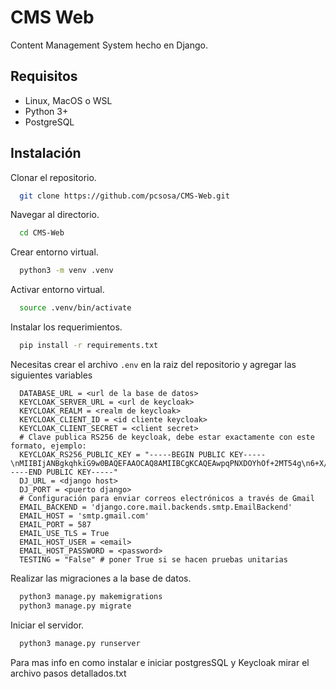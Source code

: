 # CMS Web

Content Management System hecho en Django.

## Requisitos

- Linux, MacOS o WSL
- Python 3+
- PostgreSQL

## Instalación

Clonar el repositorio.

```bash
  git clone https://github.com/pcsosa/CMS-Web.git
```

Navegar al directorio.

```bash
  cd CMS-Web
```

Crear entorno virtual.

```bash
  python3 -m venv .venv
```

Activar entorno virtual.

```bash
  source .venv/bin/activate
```

Instalar los requerimientos.

```bash
  pip install -r requirements.txt
```

Necesitas crear el archivo `.env` en la raiz del repositorio y agregar las siguientes variables

```
  DATABASE_URL = <url de la base de datos>
  KEYCLOAK_SERVER_URL = <url de keycloak>
  KEYCLOAK_REALM = <realm de keycloak>
  KEYCLOAK_CLIENT_ID = <id cliente keycloak>
  KEYCLOAK_CLIENT_SECRET = <client secret>
  # Clave publica RS256 de keycloak, debe estar exactamente con este formato, ejemplo:
  KEYCLOAK_RS256_PUBLIC_KEY = "-----BEGIN PUBLIC KEY-----\nMIIBIjANBgkqhkiG9w0BAQEFAAOCAQ8AMIIBCgKCAQEAwpqPNXDOYhOf+2MT54g\n6+X/1J+jkKAT/QXn8Iqtef8aWGapDy1LsU0kCRmJq0dkDtcSpZC5jsRa1mgyx0C\nlQFo0cLlMGkD50ebNSPLF+OPbjNtHsh61/Xc/5BltGTl8TpUs4WxU0OuVnuF42S\nD9iwPjz2HtlpwnsveBV2topCmtgnYGVt8NyOQdaijigkPoDGkRZ7BQt5blI3eyh\nWLyRiSoalovM2eAkCJURd9/eR5fjZObPuUAHzYCaVrVE78L+25hmTwmrXKVjQPH\npUjC5ziM9rkG8juoTxSr/ClY3jrTWL6noEBkZ8YlUVKV60VabDPyUDKteDp+i36\nqIpzMFAwIDAQAB\n-----END PUBLIC KEY-----"
  DJ_URL = <django host>
  DJ_PORT = <puerto django>
  # Configuración para enviar correos electrónicos a través de Gmail
  EMAIL_BACKEND = 'django.core.mail.backends.smtp.EmailBackend'
  EMAIL_HOST = 'smtp.gmail.com'
  EMAIL_PORT = 587
  EMAIL_USE_TLS = True
  EMAIL_HOST_USER = <email>
  EMAIL_HOST_PASSWORD = <password>
  TESTING = "False" # poner True si se hacen pruebas unitarias
```

Realizar las migraciones a la base de datos.

```bash
  python3 manage.py makemigrations
  python3 manage.py migrate
```

Iniciar el servidor.

```bash
  python3 manage.py runserver
```

Para mas info en como instalar e iniciar postgresSQL y Keycloak mirar el archivo pasos detallados.txt
